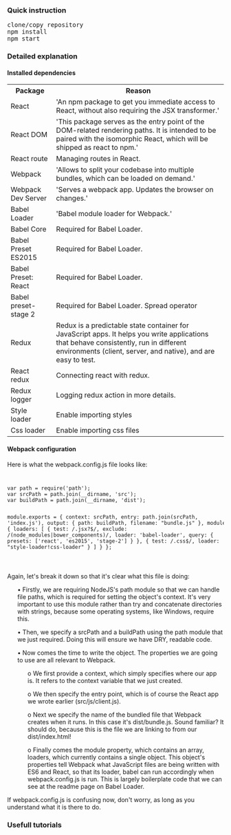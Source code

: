 <h3>Quick instruction</h3>
<pre>
clone/copy repository
npm install
npm start
</pre>
<h3>Detailed explanation</h3>
<h4>Installed dependencies</h4>
<table>
	<tr>
		<th>Package</th>
		<th>Reason</th>
	</tr>
	<tr>
		<td>React</td>
		<td>'An npm package to get you immediate access to React, without also requiring the JSX transformer.'</td>
	</tr>
	<tr>
		<td>React DOM</td>
		<td>'This package serves as the entry point of the DOM-related rendering paths. It is intended to be paired with the isomorphic React, which will be shipped as react to npm.'</td>
	</tr>
	<tr>
		<td>React route</td>
		<td>Managing routes in React.</td>
	</tr>
	<tr>
		<td>Webpack</td>
		<td>'Allows to split your codebase into multiple bundles, which can be loaded on demand.'</td>
	</tr>
	<tr>
		<td>Webpack Dev Server</td>
		<td>'Serves a webpack app. Updates the browser on changes.'</td>
	</tr>
	<tr>
		<td>Babel Loader</td>
		<td>'Babel module loader for Webpack.'</td>
	</tr>
	<tr>
		<td>Babel Core</td>
		<td>Required for Babel Loader.</td>
	</tr>
	<tr>
		<td>Babel Preset ES2015</td>
		<td>Required for Babel Loader.</td>
	</tr>
	<tr>
		<td>Babel Preset: React</td>
		<td>Required for Babel Loader.</td>
	</tr>
	<tr>
		<td>Babel preset-stage 2</td>
		<td>Required for Babel Loader. Spread operator</td>
	</tr>
	<tr>
		<td>Redux</td>
		<td>Redux is a predictable state container for JavaScript apps. It helps you write applications that behave consistently, run in different environments (client, server, and native), and are easy to test.</td>
	</tr>
	<tr>
		<td>React redux</td>
		<td>Connecting react with redux.</td>
	</tr>
	<tr>
		<td>Redux logger</td>
		<td>Logging redux action in more details.</td>
	</tr>
	<tr>
		<td>Style loader</td>
		<td>Enable importing styles</td>
	</tr>
	<tr>
		<td>Css loader</td>
		<td>Enable importing css files</td>
	</tr>
</table>

<h4>Webpack configuration</h4>
<p>Here is what the webpack.config.js file looks like:</p>
<code>
<pre>
var path = require('path');
var srcPath = path.join(__dirname, 'src');
var buildPath = path.join(__dirname, 'dist');

module.exports = {
  context: srcPath,
  entry: path.join(srcPath, 'index.js'),
  output: {
      path: buildPath,
      filename: "bundle.js"
  },
  module: {
      loaders: [
          {
            test: /\.jsx?$/,
            exclude: /(node_modules|bower_components)/,
            loader: 'babel-loader',
            query: {
              presets: ['react', 'es2015', 'stage-2']
            }
          },
          { 
            test: /\.css$/, 
            loader: "style-loader!css-loader" 
          }
      ]
  }
};
</pre>
</code>
<p>Again, let's break it down so that it's clear what this file is doing:</p>
<ul>•	Firstly, we are requiring NodeJS's path module so that we can handle file paths, which is required for setting the object's context. It's very important to use this module rather than try and concatenate directories with strings, because some operating systems, like Windows, require this.</ul>
<ul>•	Then, we specify a srcPath and a buildPath using the path module that we just required. Doing this will ensure we have DRY, readable code.</ul>
<ul>•	Now comes the time to write the object. The properties we are going to use are all relevant to Webpack.
	<ul>o	We first provide a context, which simply specifies where our app is. It refers to the context variable that we just created.</ul>
	<ul>o	We then specify the entry point, which is of course the React app we wrote earlier (src/js/client.js).</ul>
	<ul>o	Next we specify the name of the bundled file that Webpack creates when it runs. In this case it's dist/bundle.js. Sound familiar? It should do, because this is the file we are linking to from our dist/index.html!</ul>
	<ul>o	Finally comes the module property, which contains an array, loaders, which currently contains a single object. This object's properties tell Webpack what JavaScript files are being written with ES6 and React, so that its loader, babel can run accordingly when webpack.config.js is run. This is largely boilerplate code that we can see at the readme page on Babel Loader.</ul>
</ul>
<p>If webpack.config.js is confusing now, don't worry, as long as you understand what it is there to do.</p>
<h3>Usefull tutorials</h3>
<ul><a href=""></a></ul>
